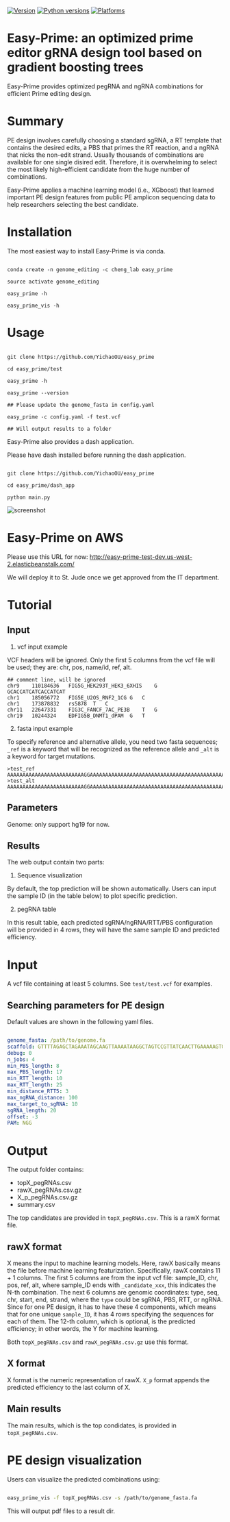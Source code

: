 [![Version][version-shield]][version-url]
[![Python versions][python-shield]][python-url]
[![Platforms][platform-shield]][python-url]

# Easy-Prime: an optimized prime editor gRNA design tool based on gradient boosting trees

Easy-Prime provides optimized pegRNA and ngRNA combinations for efficient Prime editing design.

# Summary

PE design involves carefully choosing a standard sgRNA, a RT template that contains the desired edits, a PBS that primes the RT reaction, and a ngRNA that nicks the non-edit strand. Usually thousands of combinations are available for one single disired edit. Therefore, it is overwhelming to select the most likely high-efficient candidate from the huge number of combinations.

Easy-Prime applies a machine learning model (i.e., XGboost) that learned important PE design features from public PE amplicon sequencing data to help researchers selecting the best candidate.

# Installation

The most easiest way to install Easy-Prime is via conda.

```

conda create -n genome_editing -c cheng_lab easy_prime

source activate genome_editing

easy_prime -h

easy_prime_vis -h

```

# Usage

```

git clone https://github.com/YichaoOU/easy_prime

cd easy_prime/test

easy_prime -h

easy_prime --version

## Please update the genome_fasta in config.yaml 

easy_prime -c config.yaml -f test.vcf

## Will output results to a folder

```

Easy-Prime also provides a dash application. 

Please have dash installed before running the dash application.

```

git clone https://github.com/YichaoOU/easy_prime

cd easy_prime/dash_app

python main.py

```

![screenshot](screenshot.png)

# Easy-Prime on AWS

Please use this URL for now: http://easy-prime-test-dev.us-west-2.elasticbeanstalk.com/

We will deploy it to St. Jude once we get approved from the IT department.

# Tutorial

## Input

1. vcf input example

VCF headers will be ignored. Only the first 5 columns from the vcf file will be used; they are: chr, pos, name/id, ref, alt.

```
## comment line, will be ignored
chr9	110184636	FIG5G_HEK293T_HEK3_6XHIS	G	GCACCATCATCACCATCAT
chr1	185056772	FIG5E_U2OS_RNF2_1CG	G	C
chr1	173878832	rs5878	T	C
chr11	22647331	FIG3C_FANCF_7AC_PE3B	T	G
chr19	10244324	EDFIG5B_DNMT1_dPAM	G	T

```

2. fasta input example

To specify reference and alternative allele, you need two fasta sequences; `_ref` is a keyword that will be recognized as the reference allele and `_alt` is a keyword for target mutations.

```
>test_ref
AAAAAAAAAAAAAAAAAAAAAAAAAGGAAAAAAAAAAAAAAAAAAAAAAAAAAAAAAAAAAAAAAAAAAAAAAAAAAAAAAAAAAAAAAAAAAAAAAAAAAAAAAAAAAAAAAAAAAACCAAAAAAAAAAAAAAAAAAAAAAAAAAAAAAAAAAAAAAAAAAAAAAAAAAAAAAAAAAAAAAAAAAAAAAAAAAAAAAAAAAAAAAAAAAAAAAAAAAAAAA
>test_alt
AAAAAAAAAAAAAAAAAAAAAAAAAGGAAAAAAAAAAAAAAAAAAAAAAAAAAAAAAAAAAAAAAAAAAAAAAAAAAAAAAAAAAAAAAAAAAAAAAAAAAAAAAAAAAAAAAAAAAACGAAAAAAAAAAAAAAAAAAAAAAAAAAAAAAAAAAAAAAAAAAAAAAAAAAAAAAAAAAAAAAAAAAAAAAAAAAAAAAAAAAAAAAAAAAAAAAAAAAAAAA

```

## Parameters

Genome: only support hg19 for now. 

## Results

The web output contain two parts:

1. Sequence visualization

By default, the top prediction will be shown automatically. Users can input the sample ID (in the table below) to plot specific prediction.

2. pegRNA table

In this result table, each predicted sgRNA/ngRNA/RTT/PBS configuration will be provided in 4 rows, they will have the same sample ID and predicted efficiency.



# Input

A vcf file containing at least 5 columns. See `test/test.vcf` for examples.


## Searching parameters for PE design

Default values are shown in the following yaml files.

```yaml

genome_fasta: /path/to/genome.fa
scaffold: GTTTTAGAGCTAGAAATAGCAAGTTAAAATAAGGCTAGTCCGTTATCAACTTGAAAAAGTGGCACCGAGTCGGTGC
debug: 0
n_jobs: 4
min_PBS_length: 8
max_PBS_length: 17
min_RTT_length: 10
max_RTT_length: 25
min_distance_RTT5: 3
max_ngRNA_distance: 100
max_target_to_sgRNA: 10
sgRNA_length: 20
offset: -3
PAM: NGG

```

# Output

The output folder contains:

- topX_pegRNAs.csv
- rawX_pegRNAs.csv.gz
- X_p_pegRNAs.csv.gz
- summary.csv

The top candidates are provided in `topX_pegRNAs.csv`. This is a rawX format file. 

## rawX format

X means the input to machine learning models. Here, rawX basically means the file before machine learning featurization. Specifically, rawX contains 11 + 1 columns. The first 5 columns are from the input vcf file: sample_ID, chr, pos, ref, alt, where sample_ID ends with `_candidate_xxx`, this indicates the N-th combination. The next 6 columns are genomic coordinates: type, seq, chr, start, end, strand, where the `type` could be sgRNA, PBS, RTT, or ngRNA. Since for one PE design, it has to have these 4 components, which means that for one unique `sample_ID`, it has 4 rows specifying the sequences for each of them. The 12-th column, which is optional, is the predicted efficiency; in other words, the Y for machine learning.

Both `topX_pegRNAs.csv` and `rawX_pegRNAs.csv.gz` use this format.

## X format

X format is the numeric representation of rawX. `X_p` format appends the predicted efficiency to the last column of X.

## Main results

The main results, which is the top condidates, is provided in `topX_pegRNAs.csv`.

# PE design visualization

Users can visualize the predicted combinations using:

```bash

easy_prime_vis -f topX_pegRNAs.csv -s /path/to/genome_fasta.fa

```

This will output pdf files to a result dir. 

[version-shield]: https://img.shields.io/conda/v/cheng_lab/easy_prime.svg
[version-url]: https://anaconda.org/cheng_lab/easy_prime
[python-shield]: https://img.shields.io/pypi/pyversions/easy_prime.svg
[python-url]: https://pypi.python.org/pypi/easy_prime
[platform-shield]: https://anaconda.org/cheng_lab/easy_prime/badges/platforms.svg

